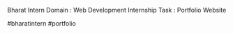 Bharat Intern
Domain : Web Development Internship
Task : Portfolio Website

#bharatintern #portfolio

